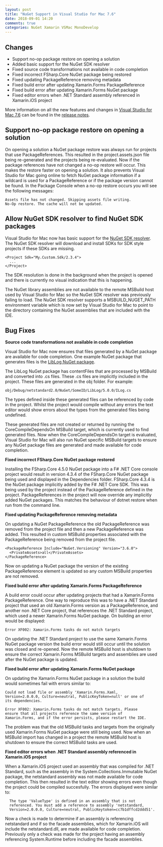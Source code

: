 ```yaml
---
layout: post
title: "NuGet Support in Visual Studio for Mac 7.6"
date: 2018-09-01 14:20
comments: true
categories: NuGet Xamarin VSMac MonoDevelop
---
```


## Changes

   * Support no-op package restore on opening a solution
   * Added basic support for the NuGet SDK resolver
   * Fixed source code transformations not available in code completion
   * Fixed incorrect FSharp.Core NuGet package being restored
   * Fixed updating PackageReference removing metadata
   * Fixed build error after updating Xamarin.Forms PackageReference
   * Fixed build error after updating Xamarin.Forms NuGet package
   * Fixed editor errors when .NET Standard assembly referenced in Xamarin.iOS project

More information on all the new features and changes in [Visual Studio for Mac 7.6](https://www.visualstudio.com/vs/visual-studio-mac/)
can be found in the [release notes](https://docs.microsoft.com/en-us/visualstudio/releasenotes/vs2017-mac-relnotes#whats-new-in-76).

## Support no-op package restore on opening a solution

On opening a solution a NuGet package restore was always run for projects that use
PackageReferences. This resulted in the project.assets.json file being 
re-generated and the projects being re-evaluated. Now if the package 
references have not changed a no-op restore will occur. This makes the 
restore faster on opening a solution. It also prevents Visual Studio for Mac
going online to fetch NuGet package information if a wildcard is used for 
a PackageReference or if the package version cannot be found. In the Package
Console when a no-op restore occurs you will see the following
messages:
    
    Assets file has not changed. Skipping assets file writing.
    No-Op restore. The cache will not be updated.

## Allow NuGet SDK resolver to find NuGet SDK packages

Visual Studio for Mac now has basic support for the 
[NuGet SDK resolver](https://github.com/Microsoft/msbuild/issues/2803). The NuGet
SDK resolver will download and install SDKs for SDK style
projects if these SDKs are missing.

    <Project Sdk="My.Custom.Sdk/2.3.4">
      ...
    </Project>

The SDK resolution is done in the background
when the project is opened and there is currently no visual indication that
this is happening.

The NuGet library assemblies are not available to the remote MSBuild host used by
Visual Studio for Mac so the NuGet SDK resolver was previously failing to load. The NuGet SDK
resolver supports a MSBUILD_NUGET_PATH environment variable which is now set by
Visual Studio for Mac to point to the directory containing the NuGet assemblies
that are included with the IDE.

## Bug Fixes

**Source code transformations not available in code completion**

Visual Studio for Mac now ensures that files generated by a NuGet
package are available for code completion. One example
NuGet package that generates files is the 
[LibLog NuGet package](https://www.nuget.org/packages/LibLog/).
    
The LibLog NuGet package has contentFiles that are processed by
MSBuild and converted into .cs files. These .cs files are implicitly included
in the project. These files are generated in the obj folder. For example:
    
    obj/Debug/netstandard2.0/NuGet/SomeID/LibLog/5.0.0/ILog.cs
    
The types defined inside these generated files can be referenced by
code in the project. Whilst the project would compile without any errors
the text editor would show errors about the
types from the generated files being undefined.
    
These generated files are not created or returned by running the
CoreCompileDependsOn MSBuild target, which is currently used to find generated
files. Now when the CoreCompileDependsOn target is evaluated, Visual Studio for
Mac will also run NuGet specific
MSBuild targets to ensure any NuGet package files are generated and
made available for code completion.

**Fixed incorrect FSharp.Core NuGet package restored**
 
Installing the FSharp.Core
4.5.0 NuGet package into a F# .NET Core console project would result in
version 4.3.4 of the FSharp.Core NuGet
package being used and displayed in the Dependencies folder. FSharp.Core 4.3.4 is 
the NuGet package implicitly added by the F# .NET Core SDK. This was being used by
the project instead of the PackageReference defined in the project.
PackageReferences in the project will now override any implicitly
added NuGet packages. This matches the behaviour of dotnet restore when
run from the command line.

**Fixed updating PackageReference removing metadata**
    
On updating a NuGet PackageReference the old PackageReference was
removed from the project file and then a new PackageReference was added.
This resulted in custom MSBuild properties associated with the
PackageReference being removed from the project file.

    <PackageReference Include="NuGet.Versioning" Version="3.6.0">
      <PrivateAssets>all</PrivateAssets>
    </PackageReference>  

Now on updating a NuGet package the version of the existing PackageReference element 
is updated so any custom MSBuild properties are not removed.

**Fixed build error after updating Xamarin.Forms PackageReference**
    
A build error could occur after updating projects that had
a Xamarin.Forms PackageReference. One way to reproduce this was to
have a .NET Standard project that used an old Xamarin.Forms
version as a PackageReference, and another non .NET Core project,
that references the .NET Standard project, which used a newer
Xamarin.Forms NuGet package. On building an
error would be displayed:
    
    Error XF002: Xamarin.Forms tasks do not match targets
    
On updating the .NET Standard project to use the same Xamarin.Forms
NuGet package version the build error would still occur until the solution
was closed and re-opened. Now the remote MSBuild host is shutdown
to ensure the correct Xamarin.Forms MSBuild targets and assemblies
are used after the NuGet package is updated.

**Fixed build error after updating Xamarin.Forms NuGet package**
    
On updating the Xamarin.Forms NuGet package in a solution
the build would sometimes fail with errors similar to:
    
    Could not load file or assembly 'Xamarin.Forms.Xaml,
    Version=2.0.0.0, Culture=neutral, PublicKeyToken=null' or one of
    its dependencies.
    
    Error XF002: Xamarin.Forms tasks do not match targets. Please
    ensure that all projects reference the same version of
    Xamarin.Forms, and if the error persists, please restart the IDE.
    
The problem was that the old MSBuild tasks and targets from the originally used
Xamarin.Forms NuGet package were
still being used. Now when an MSBuild import has changed in a project
the remote MSBuild host is shutdown to ensure the correct MSBuild tasks are
used.

**Fixed editor errors when .NET Standard assembly referenced in Xamarin.iOS project**
    
When a Xamarin.iOS project used an assembly that was compiled
for .NET Standard, such as the assembly in the
System.Collections.Immutable NuGet package, the netstandard assembly
was not made available for code completion. This then resulted in the text editor
showing errors even though the project could be compiled succesfully.
The errors displayed were similar to:
    
      The type 'ValueType' is defined in an assembly that is not
      referenced. You must add a reference to assembly 'netstandard,
      Version=2.0.0.0, Culture=neutral, PublicKeytoken=cc7b1dffcd2ddd51'.
    
Now a check is made to determine
if an assembly is referencing netstandard and if so the facade assemblies,
which for Xamarin.iOS will include the netstandard.dll, are made available
for code completion. Previously only a check was made for the project having
an assembly referencing System.Runtime before including the facade assemblies.